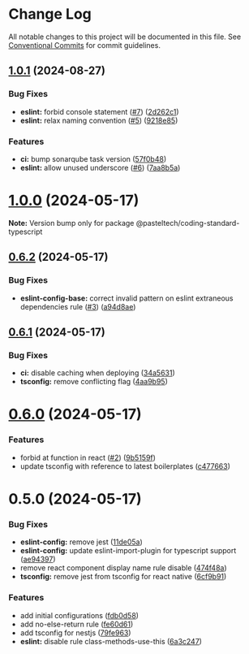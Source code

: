 # Change Log

All notable changes to this project will be documented in this file.
See [Conventional Commits](https://conventionalcommits.org) for commit guidelines.

## [1.0.1](https://github.com/pasteltech/coding-standard-typescript/compare/v1.0.0...v1.0.1) (2024-08-27)


### Bug Fixes

* **eslint:** forbid console statement ([#7](https://github.com/pasteltech/coding-standard-typescript/issues/7)) ([2d262c1](https://github.com/pasteltech/coding-standard-typescript/commit/2d262c178420da3a061d41df2c4bc67973bfa161))
* **eslint:** relax naming convention ([#5](https://github.com/pasteltech/coding-standard-typescript/issues/5)) ([9218e85](https://github.com/pasteltech/coding-standard-typescript/commit/9218e85d251eac2b69c87e9219794cedbb3e091c))


### Features

* **ci:** bump sonarqube task version ([57f0b48](https://github.com/pasteltech/coding-standard-typescript/commit/57f0b4897090c5cb8306137efb5f08a6942c76dc))
* **eslint:** allow unused underscore ([#6](https://github.com/pasteltech/coding-standard-typescript/issues/6)) ([7aa8b5a](https://github.com/pasteltech/coding-standard-typescript/commit/7aa8b5a5e07184b4087958a8a0af2ca70c0c6ade))





# [1.0.0](https://github.com/pasteltech/coding-standard-typescript/compare/v0.6.2...v1.0.0) (2024-05-17)

**Note:** Version bump only for package @pasteltech/coding-standard-typescript





## [0.6.2](https://github.com/pasteltech/coding-standard-typescript/compare/v0.6.1...v0.6.2) (2024-05-17)


### Bug Fixes

* **eslint-config-base:** correct invalid pattern on eslint extraneous dependencies rule ([#3](https://github.com/pasteltech/coding-standard-typescript/issues/3)) ([a94d8ae](https://github.com/pasteltech/coding-standard-typescript/commit/a94d8aefd4e2c86a5ce67578ee5d847a478230b9))





## [0.6.1](https://github.com/pasteltech/coding-standard-typescript/compare/v0.6.0...v0.6.1) (2024-05-17)


### Bug Fixes

* **ci:** disable caching when deploying ([34a5631](https://github.com/pasteltech/coding-standard-typescript/commit/34a5631af737c32ecfb223e2b02c65932f2f3dbd))
* **tsconfig:** remove conflicting flag ([4aa9b95](https://github.com/pasteltech/coding-standard-typescript/commit/4aa9b955d42548e3c0f89228b8690f4d6fb751a1))





# [0.6.0](https://github.com/pasteltech/coding-standard-typescript/compare/v0.5.0...v0.6.0) (2024-05-17)


### Features

* forbid at function in react ([#2](https://github.com/pasteltech/coding-standard-typescript/issues/2)) ([9b5159f](https://github.com/pasteltech/coding-standard-typescript/commit/9b5159f451159fc0da7dd10130d3714555768cf9))
* update tsconfig with reference to latest boilerplates ([c477663](https://github.com/pasteltech/coding-standard-typescript/commit/c477663063c38160d665045c148122fd80e169ac))





# 0.5.0 (2024-05-17)


### Bug Fixes

* **eslint-config:** remove jest ([11de05a](https://github.com/pasteltech/coding-standard-typescript/commit/11de05ab9af90e04fd47fe14cd590c4983e87220))
* **eslint-config:** update eslint-import-plugin for typescript support ([ae94397](https://github.com/pasteltech/coding-standard-typescript/commit/ae94397dbbb5b700b17d493b8f21c62ce4acc0e5))
* remove react component display name rule disable ([474f48a](https://github.com/pasteltech/coding-standard-typescript/commit/474f48a488a3274f42a53c28897be3baf17403b7))
* **tsconfig:** remove jest from tsconfig for react native ([6cf9b91](https://github.com/pasteltech/coding-standard-typescript/commit/6cf9b9145c22b12b4f14728a0ba1797bd1204c8b))


### Features

* add initial configurations ([fdb0d58](https://github.com/pasteltech/coding-standard-typescript/commit/fdb0d58d7a0bb85c80851aede7756b59a416f528))
* add no-else-return rule ([fe60d61](https://github.com/pasteltech/coding-standard-typescript/commit/fe60d61b7033ab359da5c04f2462c14dd5c1606a))
* add tsconfig for nestjs ([79fe963](https://github.com/pasteltech/coding-standard-typescript/commit/79fe963a4cb16f4fa284807fcf7403c74acf7e44))
* **eslint:** disable rule class-methods-use-this ([6a3c247](https://github.com/pasteltech/coding-standard-typescript/commit/6a3c24735ab89d807262d0ac8da8f23e014d378f))
